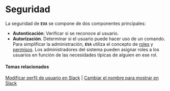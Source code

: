 # Seguridad

La seguridad de **`EVA`** se compone de dos componentes principales:

- **Autenticación**: Verificar si se reconoce al usuario.
- **Autorización**. Determinar si el usuario puede hacer uso de un comando. Para simplificar la administración, **`EVA`** utiliza el concepto de [roles](security-roles.md) y [permisos](security-permissions.md). Los administradores del sistema pueden asignar roles a los usuarios en función de las necesidades típicas de alguien en ese rol.

#### Temas relacionados

[Modificar perfil de usuario en Slack](https://slack.com/intl/en-co/help/articles/204092246) | [Cambiar el nombre para mostrar en Slack](https://slack.com/intl/en-co/help/articles/204092246)